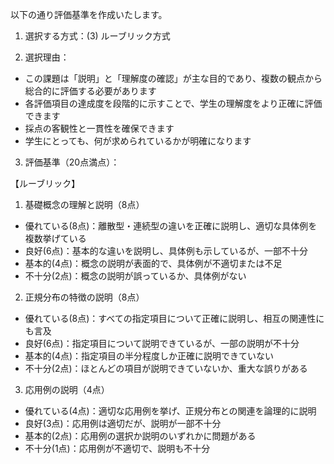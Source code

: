 以下の通り評価基準を作成いたします。

1. 選択する方式：(3) ルーブリック方式

2. 選択理由：
- この課題は「説明」と「理解度の確認」が主な目的であり、複数の観点から総合的に評価する必要があります
- 各評価項目の達成度を段階的に示すことで、学生の理解度をより正確に評価できます
- 採点の客観性と一貫性を確保できます
- 学生にとっても、何が求められているかが明確になります

3. 評価基準（20点満点）：

【ルーブリック】

1. 基礎概念の理解と説明（8点）
- 優れている(8点)：離散型・連続型の違いを正確に説明し、適切な具体例を複数挙げている
- 良好(6点)：基本的な違いを説明し、具体例も示しているが、一部不十分
- 基本的(4点)：概念の説明が表面的で、具体例が不適切または不足
- 不十分(2点)：概念の説明が誤っているか、具体例がない

2. 正規分布の特徴の説明（8点）
- 優れている(8点)：すべての指定項目について正確に説明し、相互の関連性にも言及
- 良好(6点)：指定項目について説明できているが、一部の説明が不十分
- 基本的(4点)：指定項目の半分程度しか正確に説明できていない
- 不十分(2点)：ほとんどの項目が説明できていないか、重大な誤りがある

3. 応用例の説明（4点）
- 優れている(4点)：適切な応用例を挙げ、正規分布との関連を論理的に説明
- 良好(3点)：応用例は適切だが、説明が一部不十分
- 基本的(2点)：応用例の選択か説明のいずれかに問題がある
- 不十分(1点)：応用例が不適切で、説明も不十分